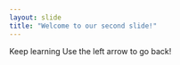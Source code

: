 ```yaml
---
layout: slide
title: "Welcome to our second slide!"
---
```

Keep learning
Use the left arrow to go back!
